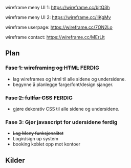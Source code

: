 wireframe meny UI 1:
https://wireframe.cc/bjtQ3h

wireframe meny UI 2:
https://wireframe.cc/llKgMv

wireframe userpage:
https://wireframe.cc/7ON2Lo

wireframe contact: 
https://wireframe.cc/MErLlt


## **Plan**

### <del>**Fase 1**: wireframing og HTML</del> **FERDIG**
- lag wireframes og html til alle sidene og undersidene.
- begynne å planlegge farge/font/design sjanger.

### <del>**Fase 2**: fullfør CSS</del> **FERDIG**
- gjøre dekorativ CSS til alle sidene og undersidene.

### **Fase 3**: Gjør javascript for udersidene ferdig
- <del>Lag Meny funksjonalitet</del>
- Login/sign up system
- booking koblet opp mot kontoer



## **Kilder**